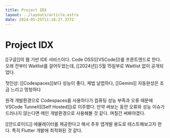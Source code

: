 ```yaml
---
title: Project IDX
layout: ../layouts/article.astro
date: 2024-05-25T11:18:27.377Z
---
```


# Project IDX

[[구글]]의 웹 기반 IDE 서비스이다. Code OSS([[VSCode]])를 프론트엔드로 한다. 오래 전부터 Waitlist를 걸어두었는데, [[2024년]] 5월 15일부로 Waitlist 없이 공개되었다.

첫인상: [[Codespaces]]보다 성능이 좋다, 제법 날렵하다, [[Gemini]] 자동완성은 조금 느리고 멍청하다

원격 개발환경으로 Codespaces를 사용하다가 컴퓨팅 성능 부족과 오류 때문에 VSCode Tunnel([[Self Hosted]])로 이주했다. 만약 써보는 동안 오류와 성능 이슈가 드러나지 않는다면 메인 개발환경으로 사용해볼 것 같다. 며칠간 써봐야겠다.

[[안드로이드]] 에뮬레이터를 제공한다고 해서 추후 앱개발 용도로 테스트해보고자 한다. 특히 Flutter 개발에 최적화된 것 같다.
